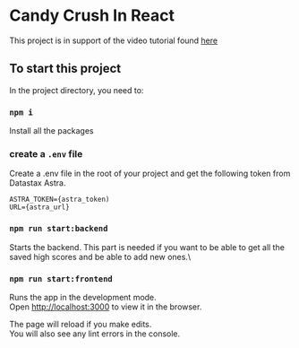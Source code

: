 # Candy Crush In React

This project is in support of the video tutorial found [here](https://www.youtube.com/watch?v=PBrEq9Wd6_U)

## To start this project

In the project directory, you need to:

### `npm i `

Install all the packages

### create a `.env` file

Create a .env file in the root of your project and get the following token from Datastax Astra.

```
ASTRA_TOKEN={astra_token)
URL={astra_url}

```

### `npm run start:backend `

Starts the backend. This part is needed if you want to be able to get all the saved high scores and be able to add new ones.\

### `npm run start:frontend `

Runs the app in the development mode.\
Open [http://localhost:3000](http://localhost:3000) to view it in the browser.

The page will reload if you make edits.\
You will also see any lint errors in the console.
